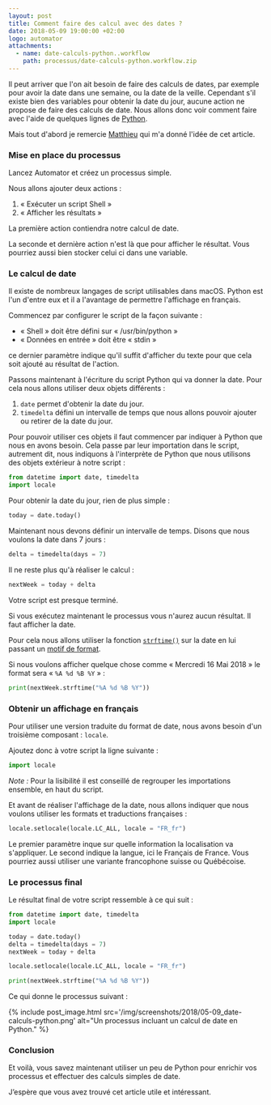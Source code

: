 ```yaml
---
layout: post
title: Comment faire des calcul avec des dates ?
date: 2018-05-09 19:00:00 +02:00
logo: automator
attachments: 
  - name: date-calculs-python..workflow
    path: processus/date-calculs-python.workflow.zip
---
```


Il peut arriver que l'on ait besoin de faire des calculs de dates, par exemple
pour avoir la date dans une semaine, ou la date de la veille. 
Cependant s'il existe bien des variables pour obtenir la date du jour, 
aucune action ne propose de faire des calculs de date.
Nous allons donc voir comment faire avec l'aide de quelques lignes de 
[Python](https://www.python.org).

Mais tout d'abord je remercie [Matthieu](https://twitter.com/mattnsr) 
qui m'a donné l'idée de cet article.


### Mise en place du processus

Lancez Automator et créez un processus simple.

Nous allons ajouter deux actions :

1. « Exécuter un script Shell »
2. « Afficher les résultats »

La première action contiendra notre calcul de date.

La seconde et dernière action n'est là que pour afficher le résultat.
Vous pourriez aussi bien stocker celui ci dans une variable.

### Le calcul de date

Il existe de nombreux langages de script utilisables dans macOS.
Python est l'un d'entre eux et il a l'avantage de permettre l'affichage 
en français.

Commencez par configurer le script de la façon suivante :

- « Shell » doit être défini sur « /usr/bin/python »
- « Données en entrée » doit être « stdin »

ce dernier paramètre indique qu'il suffit d'afficher du texte pour que cela 
soit ajouté au résultat de l'action.

Passons maintenant à l'écriture du script Python qui va donner la date.
Pour cela nous allons utiliser deux objets différents :

1. `date` permet d'obtenir la date du jour.
2. `timedelta` défini un intervalle de temps que nous allons pouvoir ajouter 
   ou retirer de la date du jour.

Pour pouvoir utiliser ces objets il faut commencer par indiquer à Python
que nous en avons besoin. Cela passe par leur importation dans le script, 
autrement dit, nous indiquons à l'interprète de Python que nous utilisons des
objets extérieur à notre script :

```python
from datetime import date, timedelta
import locale
```

Pour obtenir la date du jour, rien de plus simple :

```python
today = date.today()
```

Maintenant nous devons définir un intervalle de temps. Disons que nous voulons 
la date dans 7 jours :

```python
delta = timedelta(days = 7)
```

Il ne reste plus qu'à réaliser le calcul :

```python
nextWeek = today + delta
```

Votre script est presque terminé.

Si vous exécutez maintenant le processus vous n'aurez aucun résultat.
Il faut afficher la date.

Pour cela nous allons utiliser la fonction [`strftime()`][1] sur la date
en lui passant un [motif de format][2].

Si nous voulons afficher quelque chose comme « Mercredi 16 Mai 2018 » le format
sera « `%A %d %B %Y` » :

```python
print(nextWeek.strftime("%A %d %B %Y"))
```

### Obtenir un affichage en français

Pour utiliser une version traduite du format de date, nous avons besoin d'un
troisième composant : `locale`.

Ajoutez donc à votre script la ligne suivante :

```python
import locale
```

_Note :_ Pour la lisibilité il est conseillé de regrouper les importations 
         ensemble, en haut du script.

Et avant de réaliser l'affichage de la date, nous allons indiquer que nous
voulons utiliser les formats et traductions françaises :

```python
locale.setlocale(locale.LC_ALL, locale = "FR_fr")
```

Le premier paramètre inque sur quelle information la localisation va s'appliquer.
Le second indique la langue, ici le Français de France. Vous pourriez aussi
utiliser une variante francophone suisse ou Québécoise.

### Le processus final


Le résultat final de votre script ressemble à ce qui suit :

```Python
from datetime import date, timedelta
import locale

today = date.today()
delta = timedelta(days = 7)
nextWeek = today + delta

locale.setlocale(locale.LC_ALL, locale = "FR_fr")

print(nextWeek.strftime("%A %d %B %Y"))
```

Ce qui donne le processus suivant :

{% include post_image.html 
    src='/img/screenshots/2018/05-09_date-calculs-python.png' 
    alt="Un processus incluant un calcul de date en Python." %}


### Conclusion

Et voilà, vous savez maintenant utiliser un peu de Python pour
enrichir vos processus et effectuer des calculs simples de date.

J’espère que vous avez trouvé cet article utile et intéressant.


[1]: https://docs.python.org/3.5/library/datetime.html?highlight=strftime#datetime.date.strftime
[2]: https://docs.python.org/3.5/library/datetime.html?highlight=strftime#strftime-strptime-behavior